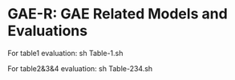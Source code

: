 # GAE-R: GAE Related Models and Evaluations

For table1 evaluation:
sh Table-1.sh

For table2&3&4 evaluation:
sh Table-234.sh
